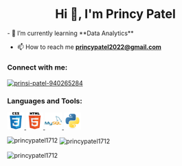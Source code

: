 <h1 align="center">Hi 👋, I'm Princy Patel</h1>
- 🌱 I’m currently learning **Data Analytics**

- 📫 How to reach me **princypatel2022@gmail.com**

<h3 align="left">Connect with me:</h3>
<p align="left">
<a href="https://linkedin.com/in/prinsi-patel-940265284" target="blank"><img align="center" src="https://raw.githubusercontent.com/rahuldkjain/github-profile-readme-generator/master/src/images/icons/Social/linked-in-alt.svg" alt="prinsi-patel-940265284" height="30" width="40" /></a>
</p>

<h3 align="left">Languages and Tools:</h3>
<p align="left"> <a href="https://www.w3schools.com/css/" target="_blank" rel="noreferrer"> <img src="https://raw.githubusercontent.com/devicons/devicon/master/icons/css3/css3-original-wordmark.svg" alt="css3" width="40" height="40"/> </a> <a href="https://www.w3.org/html/" target="_blank" rel="noreferrer"> <img src="https://raw.githubusercontent.com/devicons/devicon/master/icons/html5/html5-original-wordmark.svg" alt="html5" width="40" height="40"/> </a> <a href="https://www.mysql.com/" target="_blank" rel="noreferrer"> <img src="https://raw.githubusercontent.com/devicons/devicon/master/icons/mysql/mysql-original-wordmark.svg" alt="mysql" width="40" height="40"/> </a> <a href="https://www.python.org" target="_blank" rel="noreferrer"> <img src="https://raw.githubusercontent.com/devicons/devicon/master/icons/python/python-original.svg" alt="python" width="40" height="40"/> </a> </p>

<p><img align="left" src="https://github-readme-stats.vercel.app/api/top-langs?username=princypatel1712&show_icons=true&locale=en&layout=compact" alt="princypatel1712" /></p>

<p>&nbsp;<img align="center" src="https://github-readme-stats.vercel.app/api?username=princypatel1712&show_icons=true&locale=en" alt="princypatel1712" /></p>

<p><img align="center" src="https://github-readme-streak-stats.herokuapp.com/?user=princypatel1712&" alt="princypatel1712" /></p>
